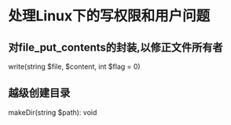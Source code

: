 # 处理Linux下的写权限和用户问题

## 对file_put_contents的封装,以修正文件所有者
write(string $file, $content, int $flag = 0)

## 越级创建目录
makeDir(string $path): void

